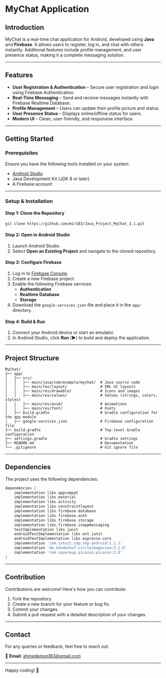 # MyChat Application

## Introduction

MyChat is a real-time chat application for Android, developed using **Java** and **Firebase**. It allows users to register, log in, and chat with others instantly. Additional features include profile management, and user presence status, making it a complete messaging solution.

---

## Features

- **User Registration & Authentication** – Secure user registration and login using Firebase Authentication.
- **Real-Time Messaging** – Send and receive messages instantly with Firebase Realtime Database.
- **Profile Management** – Users can update their profile picture and status.
- **User Presence Status** – Displays online/offline status for users.
- **Modern UI** – Clean, user-friendly, and responsive interface.

---

## Getting Started

### Prerequisites

Ensure you have the following tools installed on your system:

- [Android Studio](https://developer.android.com/studio)
- Java Development Kit (JDK 8 or later)
- A Firebase account

---

### Setup & Installation

#### Step 1: Clone the Repository
```bash
git clone https://github.com/mir183/Java_Project_MyChat_3.1.git
```

#### Step 2: Open in Android Studio
1. Launch Android Studio.
2. Select **Open an Existing Project** and navigate to the cloned repository.

#### Step 3: Configure Firebase
1. Log in to [Firebase Console](https://console.firebase.google.com/).
2. Create a new Firebase project.
3. Enable the following Firebase services:
   - **Authentication**
   - **Realtime Database**
   - **Storage**
4. Download the `google-services.json` file and place it in the `app/` directory.

#### Step 4: Build & Run
1. Connect your Android device or start an emulator.
2. In Android Studio, click **Run** (▶) to build and deploy the application.

---

## Project Structure

```
MyChat/
├── app/
│   ├── src/
│   │   ├── main/java/com/example/mychat/  # Java source code
│   │   ├── main/res/layout/               # XML UI layouts
│   │   ├── main/res/drawable/             # Icons and images
│   │   ├── main/res/values/               # Values (strings, colors, styles)
│   │   ├── main/res/anim/                 # Animations
│   │   ├── main/res/font/                 # Fonts
│   ├── build.gradle                       # Gradle configuration for the app module
│   ├── google-services.json               # Firebase configuration file
├── build.gradle                           # Top-level Gradle configuration
├── settings.gradle                        # Gradle settings
├── README.md                              # Documentation
└── .gitignore                             # Git ignore file
```

---

## Dependencies

The project uses the following dependencies:

```gradle
dependencies {
    implementation libs.appcompat
    implementation libs.material
    implementation libs.activity
    implementation libs.constraintlayout
    implementation libs.firebase.database
    implementation libs.firebase.auth
    implementation libs.firebase.storage
    implementation libs.firebase.inappmessaging
    testImplementation libs.junit
    androidTestImplementation libs.ext.junit
    androidTestImplementation libs.espresso.core
    implementation 'com.intuit.sdp:sdp-android:1.1.1'
    implementation 'de.hdodenhof:circleimageview:3.1.0'
    implementation 'com.squareup.picasso:picasso:2.8'
}
```

---

## Contribution

Contributions are welcome! Here's how you can contribute:

1. Fork the repository.
2. Create a new branch for your feature or bug fix.
3. Commit your changes.
4. Submit a pull request with a detailed description of your changes.

---

## Contact

For any queries or feedback, feel free to reach out:

📧 **Email**: ahmedemon183@gmail.com

---

Happy coding! 🚀
